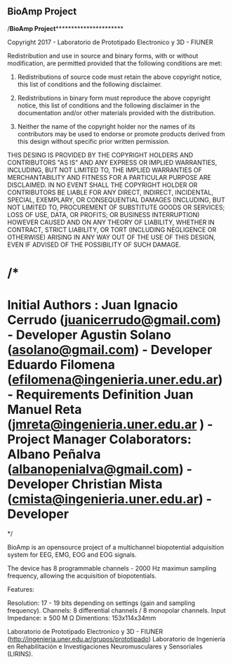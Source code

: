 ## BioAmp Project

/****************************BioAmp Project**************************************************

Copyright 2017 - Laboratorio de Prototipado Electronico y 3D - FIUNER

Redistribution and use in source and binary forms, with or without modification, are permitted provided that the following conditions are met:

1. Redistributions of source code must retain the above copyright notice, this list of conditions and the following disclaimer.

2. Redistributions in binary form must reproduce the above copyright notice, this list of conditions and the following disclaimer in the documentation and/or other materials provided with the distribution.

3. Neither the name of the copyright holder nor the names of its contributors may be used to endorse or promote products derived from this design without specific prior written permission.

THIS DESING IS PROVIDED BY THE COPYRIGHT HOLDERS AND CONTRIBUTORS "AS IS" AND ANY EXPRESS OR IMPLIED WARRANTIES, INCLUDING, BUT NOT LIMITED TO, THE IMPLIED WARRANTIES OF MERCHANTABILITY AND FITNESS FOR A PARTICULAR PURPOSE ARE DISCLAIMED. IN NO EVENT SHALL THE COPYRIGHT HOLDER OR CONTRIBUTORS BE LIABLE FOR ANY DIRECT, INDIRECT, INCIDENTAL, SPECIAL, EXEMPLARY, OR CONSEQUENTIAL DAMAGES (INCLUDING, BUT NOT LIMITED TO, PROCUREMENT OF SUBSTITUTE GOODS OR SERVICES; LOSS OF USE, DATA, OR PROFITS; OR BUSINESS INTERRUPTION) HOWEVER CAUSED AND ON ANY THEORY OF LIABILITY, WHETHER IN CONTRACT, STRICT LIABILITY, OR TORT (INCLUDING NEGLIGENCE OR OTHERWISE) ARISING IN ANY WAY OUT OF THE USE OF THIS DESIGN, EVEN IF ADVISED OF THE POSSIBILITY OF SUCH DAMAGE.

/*
===============================================================================
 Initial Authors : 
		   Juan Ignacio Cerrudo (juanicerrudo@gmail.com) - Developer
		   Agustin Solano (asolano@gmail.com) - Developer
                   Eduardo Filomena (efilomena@ingenieria.uner.edu.ar) - Requirements Definition
		   Juan Manuel Reta (jmreta@ingenieria.uner.edu.ar ) - Project Manager
Colaborators:
		   Albano Peñalva (albanopenialva@gmail.com) - Developer
		   Christian Mista (cmista@ingenieria.uner.edu.ar) - Developer
===============================================================================
*/

BioAmp is an opensource project of a multichannel biopotential adquisition system for EEG, EMG, EOG and EOG signals.

The device has 8 programmable channels - 2000 Hz maximun sampling frequency, allowing the acquisition of biopotentials.

Features:

Resolution: 17 - 19 bits depending on settings (gain and sampling frequency).
Channels: 8 differential channels / 8 monopolar channels.
Input Impedance: ≥ 500 M Ω
Dimentions: 153x114x34mm


Laboratorio de Prototipado Electronico y 3D - FIUNER (http://ingenieria.uner.edu.ar/grupos/prototipado)
Laboratorio de Ingenierı́a en Rehabilitación e Investigaciones Neuromusculares y Sensoriales (LIRINS).







